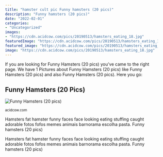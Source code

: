 ```yaml
---
title: "hamster cult pic Funny hamsters (20 pics)"
description: "Funny hamsters (20 pics)"
date: "2022-02-01"
categories:
- "Uncategorized"
images:
- "https://cdn.acidcow.com/pics/20190513/hamsters_eating_18.jpg"
featuredImage: "https://cdn.acidcow.com/pics/20190513/hamsters_eating_18.jpg"
featured_image: "https://cdn.acidcow.com/pics/20190513/hamsters_eating_18.jpg"
image: "https://cdn.acidcow.com/pics/20190513/hamsters_eating_18.jpg"
---
```


If you are looking for Funny Hamsters (20 pics) you've came to the right page. We have 1 Pictures about Funny Hamsters (20 pics) like Funny Hamsters (20 pics) and also Funny Hamsters (20 pics). Here you go:

## Funny Hamsters (20 Pics)

![Funny Hamsters (20 pics)](https://cdn.acidcow.com/pics/20190513/hamsters_eating_18.jpg "Funny hamsters (20 pics)")

<small>acidcow.com</small>

Hamsters fat hamster funny faces face looking eating stuffing caught adorable fotos fofos memes animais barnorama escolha pasta. Funny hamsters (20 pics)

Hamsters fat hamster funny faces face looking eating stuffing caught adorable fotos fofos memes animais barnorama escolha pasta. Funny hamsters (20 pics)
